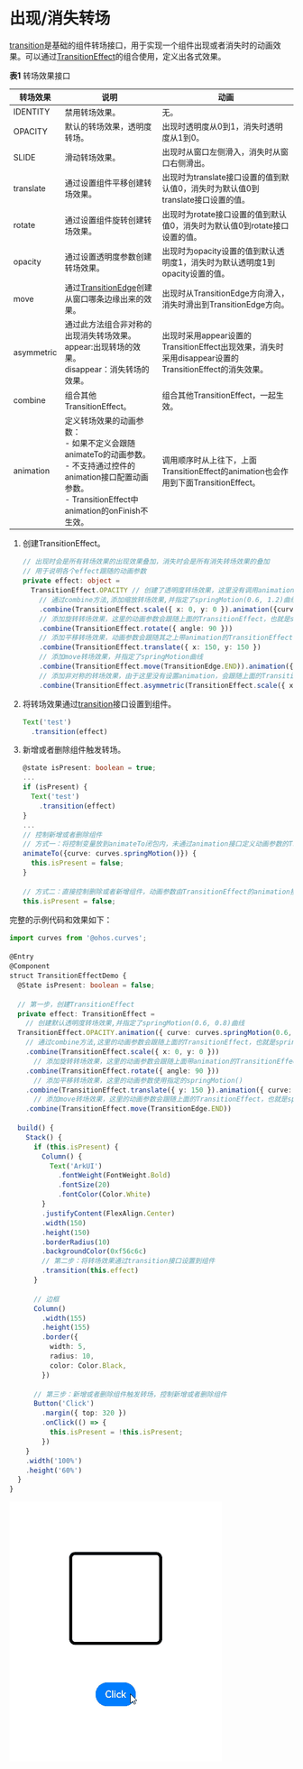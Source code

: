 # 出现/消失转场


[transition](../reference/arkui-ts/ts-transition-animation-component.md)是基础的组件转场接口，用于实现一个组件出现或者消失时的动画效果。可以通过[TransitionEffect](../reference/arkui-ts/ts-transition-animation-component.md#transitioneffect10对象说明)的组合使用，定义出各式效果。


  **表1** 转场效果接口

| 转场效果 | 说明 | 动画 |
| -------- | -------- | -------- |
| IDENTITY | 禁用转场效果。 | 无。 |
| OPACITY | 默认的转场效果，透明度转场。 | 出现时透明度从0到1，消失时透明度从1到0。 |
| SLIDE | 滑动转场效果。 | 出现时从窗口左侧滑入，消失时从窗口右侧滑出。 |
| translate | 通过设置组件平移创建转场效果。 | 出现时为translate接口设置的值到默认值0，消失时为默认值0到translate接口设置的值。 |
| rotate | 通过设置组件旋转创建转场效果。 | 出现时为rotate接口设置的值到默认值0，消失时为默认值0到rotate接口设置的值。 |
| opacity | 通过设置透明度参数创建转场效果。 | 出现时为opacity设置的值到默认透明度1，消失时为默认透明度1到opacity设置的值。 |
| move | 通过[TransitionEdge](../reference/arkui-ts/ts-appendix-enums.md#transitionedge10)创建从窗口哪条边缘出来的效果。 | 出现时从TransitionEdge方向滑入，消失时滑出到TransitionEdge方向。 |
| asymmetric | 通过此方法组合非对称的出现消失转场效果。<br/>appear:出现转场的效果。<br/>disappear：消失转场的效果。 | 出现时采用appear设置的TransitionEffect出现效果，消失时采用disappear设置的TransitionEffect的消失效果。 |
| combine | 组合其他TransitionEffect。 | 组合其他TransitionEffect，一起生效。 |
| animation | 定义转场效果的动画参数：<br/>-&nbsp;如果不定义会跟随animateTo的动画参数。<br/>-&nbsp;不支持通过控件的animation接口配置动画参数。<br/>-&nbsp;TransitionEffect中animation的onFinish不生效。 | 调用顺序时从上往下，上面TransitionEffect的animation也会作用到下面TransitionEffect。 |


1. 创建TransitionEffect。
  
   ```ts
   // 出现时会是所有转场效果的出现效果叠加，消失时会是所有消失转场效果的叠加
   // 用于说明各个effect跟随的动画参数
   private effect: object =
     TransitionEffect.OPACITY // 创建了透明度转场效果，这里没有调用animation接口，会跟随animateTo的动画参数
       // 通过combine方法,添加缩放转场效果,并指定了springMotion(0.6, 1.2)曲线
       .combine(TransitionEffect.scale({ x: 0, y: 0 }).animation({curve: curves.springMotion(0.6, 1.2) }))
       // 添加旋转转场效果，这里的动画参数会跟随上面的TransitionEffect，也就是springMotion(0.6, 1.2)
       .combine(TransitionEffect.rotate({ angle: 90 }))
       // 添加平移转场效果，动画参数会跟随其之上带animation的TransitionEffect，也就是springMotion(0.6, 1.2)
       .combine(TransitionEffect.translate({ x: 150, y: 150 })
       // 添加move转场效果，并指定了springMotion曲线
       .combine(TransitionEffect.move(TransitionEdge.END)).animation({curve: curves.springMotion()}))
       // 添加非对称的转场效果，由于这里没有设置animation，会跟随上面的TransitionEffect的animation效果，也就是springMotion
       .combine(TransitionEffect.asymmetric(TransitionEffect.scale({ x: 0, y: 0 }), TransitionEffect.rotate({angle: 90})));
   ```

2. 将转场效果通过[transition](../reference/arkui-ts/ts-transition-animation-component.md)接口设置到组件。
  
   ```ts
   Text('test')
     .transition(effect)
   ```

3. 新增或者删除组件触发转场。
  
   ```ts
   @state isPresent: boolean = true;
   ...
   if (isPresent) {
     Text('test')
       .transition(effect)
   }
   ...
   // 控制新增或者删除组件
   // 方式一：将控制变量放到animateTo闭包内，未通过animation接口定义动画参数的TransitionEffect将跟随animateTo的动画参数
   animateTo({curve: curves.springMotion()}) {
     this.isPresent = false;
   }
   
   // 方式二：直接控制删除或者新增组件，动画参数由TransitionEffect的animation接口配置
   this.isPresent = false;
   ```


  完整的示例代码和效果如下：

```ts
import curves from '@ohos.curves';

@Entry
@Component
struct TransitionEffectDemo {
  @State isPresent: boolean = false;

  // 第一步，创建TransitionEffect
  private effect: TransitionEffect =
    // 创建默认透明度转场效果,并指定了springMotion(0.6, 0.8)曲线
  TransitionEffect.OPACITY.animation({ curve: curves.springMotion(0.6, 0.8) })
    // 通过combine方法,这里的动画参数会跟随上面的TransitionEffect，也就是springMotion(0.6, 0.8)
    .combine(TransitionEffect.scale({ x: 0, y: 0 }))
      // 添加旋转转场效果，这里的动画参数会跟随上面带animation的TransitionEffect，也就是springMotion(0.6, 0.8)
    .combine(TransitionEffect.rotate({ angle: 90 }))
      // 添加平移转场效果，这里的动画参数使用指定的springMotion()
    .combine(TransitionEffect.translate({ y: 150 }).animation({ curve: curves.springMotion() }))
      // 添加move转场效果，这里的动画参数会跟随上面的TransitionEffect，也就是springMotion()
    .combine(TransitionEffect.move(TransitionEdge.END))

  build() {
    Stack() {
      if (this.isPresent) {
        Column() {
          Text('ArkUI')
            .fontWeight(FontWeight.Bold)
            .fontSize(20)
            .fontColor(Color.White)
        }
        .justifyContent(FlexAlign.Center)
        .width(150)
        .height(150)
        .borderRadius(10)
        .backgroundColor(0xf56c6c)
        // 第二步：将转场效果通过transition接口设置到组件
        .transition(this.effect)
      }

      // 边框
      Column()
        .width(155)
        .height(155)
        .border({
          width: 5,
          radius: 10,
          color: Color.Black,
        })

      // 第三步：新增或者删除组件触发转场，控制新增或者删除组件
      Button('Click')
        .margin({ top: 320 })
        .onClick(() => {
          this.isPresent = !this.isPresent;
        })
    }
    .width('100%')
    .height('60%')
  }
}
```



![zh-cn_image_0000001599818064](figures/zh-cn_image_0000001599818064.gif)

